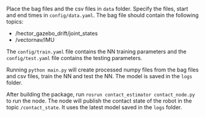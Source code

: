 Place the bag files and the csv files in `data` folder. Specify the files, start and end times in `config/data.yaml`. The bag file should contain the following topics:
- /hector_gazebo_drift/joint_states
- /vectornav/IMU

The `config/train.yaml` file contains the NN training parameters and the `config/test.yaml` file contains the testing parameters. 

Running `python main.py` will create processed numpy files from the bag files and csv files, train the NN and test the NN. The model is saved in the `logs` folder.

After building the package, run `rosrun contact_estimator contact_node.py` to run the node. The node will publish the contact state of the robot in the topic `/contact_state`. It uses the latest model saved in the `logs` folder.